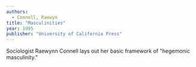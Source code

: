 ```yaml
---
authors:
  - Connell, Raewyn
title: "Masculinities"
year: 1995
publisher: "University of California Press"
---
```


Sociologist Raewynn Connell lays out her basic framework of "hegemonic
masculinity."

